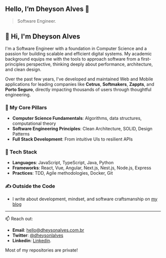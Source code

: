 ## Hello, I’m Dheyson Alves 🤚

> Software Engineer.

## 👋 Hi, I'm Dheyson Alves

I'm a Software Engineer with a foundation in Computer Science and a passion for building scalable and efficient digital systems. My academic background equips me with the tools to approach software from a first-principles perspective, thinking deeply about performance, architecture, and clean design.

Over the past few years, I've developed and maintained Web and Mobile applications for leading companies like **Cetrus**, **Softmakers**, **Zappts**, and **Porto Seguro**, directly impacting thousands of users through thoughtful engineering.

### 🧠 My Core Pillars
- **Computer Science Fundamentals**: Algorithms, data structures, computational theory
- **Software Engineering Principles**: Clean Architecture, SOLID, Design Patterns
- **Full Stack Development**: From intuitive UIs to resilient APIs

### 🔧 Tech Stack
- **Languages**: JavaScript, TypeScript, Java, Python  
- **Frameworks**: React, Vue, Angular, Next.js, Nest.js, Node.js, Express  
- **Practices**: TDD, Agile methodologies, Docker, Git

### ✍️ Outside the Code
- I write about development, mindset, and software craftsmanship on [my blog](https://dheysonalvesblog.vercel.app/)

---

📫 Reach out:  
- **Email**: hello@dheysonalves.com.br  
- **Twitter**: [@dheysonlalves](https://x.com/dheysonlalves)
- **Linkedin**: [Linkedin](https://www.linkedin.com/in/dheysonalves/).

Most of my repositories are private!
